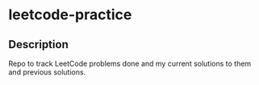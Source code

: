 # leetcode-practice
## Description
Repo to track LeetCode problems done and my current solutions to them and previous solutions.

